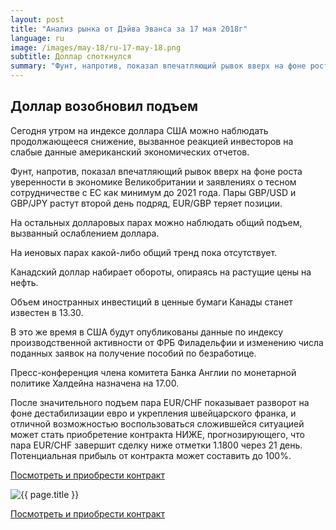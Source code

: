 ```yaml
---
layout: post
title: "Анализ рынка от Дэйва Эванса за 17 мая 2018г"
language: ru
image: /images/may-18/ru-17-may-18.png
subtitle: Доллар споткнулся
summary: "Фунт, напротив, показал впечатляющий рывок вверх на фоне роста уверенности в экономике Великобритании и заявлениях о тесном сотрудничестве с ЕС как минимум до 2021 года. Пары GBP/USD и GBP/JPY растут второй день подряд, EUR/GBP теряет позиции"
---
```

##  Доллар возобновил подъем

Сегодня утром на индексе доллара США можно наблюдать продолжающееся снижение, вызванное реакцией инвесторов на слабые данные американский экономических отчетов.

Фунт, напротив, показал впечатляющий рывок вверх на фоне роста уверенности в экономике Великобритании и заявлениях о тесном сотрудничестве с ЕС как минимум до 2021 года. Пары GBP/USD и GBP/JPY растут второй день подряд, EUR/GBP теряет позиции.

На остальных долларовых парах можно наблюдать общий подъем, вызванный ослаблением доллара.

На иеновых парах какой-либо общий тренд пока отсутствует.

Канадский доллар набирает обороты, опираясь на растущие цены на нефть.
 
 
Объем иностранных инвестиций в ценные бумаги Канады станет известен в 13.30.

В это же время в США будут опубликованы данные по индексу производственной активности от ФРБ Филадельфии и изменению числа поданных заявок на получение пособий по безработице.

Пресс-конференция члена комитета Банка Англии по монетарной политике Халдейна назначена на 17.00.
 
 
После значительного подъем пара EUR/CHF показывает разворот на фоне дестабилизации евро и укрепления швейцарского франка, и отличной возможностью воспользоваться сложившейся ситуацией может стать приобретение контракта НИЖЕ, прогнозирующего, что пара EUR/CHF завершит сделку ниже отметки 1.1800 через 21 день. Потенциальная прибыль от контракта может составить до 100%.

<a href="http://record.binary.com/_bivVDfg8lHux76XffYA0JmNd7ZgqdRLk/1/market=forex&underlying=frxEURCHF&formname=higherlower&duration_amount=21&duration_units=d&amount=10&amount_type=payout&expiry_type=duration&barrier=1.1800" target="_blank" rel="noopener noreferrer nofollow">Посмотреть и приобрести контракт</a>

<img src="{{ site.url }}/images/may-18/ru-17-may-18.png" alt="{{ page.title }}"  title="{{ page.title }}">

<a href="%LINK%%?https://www.binary.com/d/trade.cgi?market=forex&underlying=frxEURCHF&formname=higherlower&duration_amount=21&duration_units=d&amount=10&amount_type=payout&expiry_type=duration&barrier=1.1800" target="_blank" rel="noopener noreferrer nofollow">Посмотреть и приобрести контракт</a>
